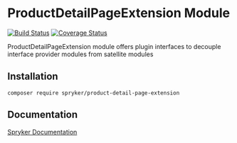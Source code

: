 # ProductDetailPageExtension Module
[![Build Status](https://travis-ci.org/spryker/product-detail-page-extension.svg)](https://travis-ci.org/spryker/product-detail-page-extension)
[![Coverage Status](https://coveralls.io/repos/github/spryker/product-detail-page-extension/badge.svg)](https://coveralls.io/github/spryker/product-detail-page-extension)

ProductDetailPageExtension module offers plugin interfaces to decouple interface provider modules from satellite modules

## Installation

```
composer require spryker/product-detail-page-extension
```

## Documentation

[Spryker Documentation](https://academy.spryker.com/developing_with_spryker/module_guide/modules.html)
